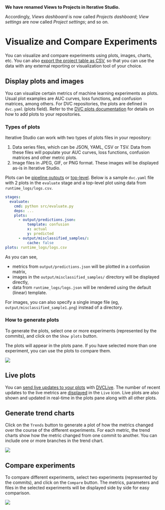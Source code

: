 <admon>

**We have renamed Views to Projects in Iterative Studio.**

Accordingly, _Views dashboard_ is now called _Projects dashboard_; _View
settings_ are now called _Project settings_; and so on.

</admon>

# Visualize and Compare Experiments

You can visualize and compare experiments using plots, images, charts, etc. You
can also
[export the project table as CSV](/doc/studio/user-guide/projects-and-experiments/explore-ml-experiments#export-project-data),
so that you can use the data with any external reporting or visualization tool
of your choice.

## Display plots and images

You can visualize certain metrics of machine learning experiments as plots.
Usual plot examples are AUC curves, loss functions, and confusion matrices,
among others. For DVC repositories, the plots are defined in `dvc.yaml` (plots
field). Refer to the [DVC plots documentation](/doc/command-reference/plots) for
details on how to add plots to your repositories.

### Types of plots

Iterative Studio can work with two types of plots files in your repository:

1. Data series files, which can be JSON, YAML, CSV or TSV. Data from these files
   will populate your AUC curves, loss functions, confusion matrices and other
   metric plots.
2. Image files in JPEG, GIF, or PNG format. These images will be displayed as-is
   in Iterative Studio.

Plots can be
[pipeline outputs](/doc/user-guide/experiment-management/visualizing-plots#plot-outputs)
or
[top-level](/doc/user-guide/experiment-management/visualizing-plots#top-level-plots).
Below is a sample `dvc.yaml` file with 2 plots in the `evaluate` stage and a
top-level plot using data from `runtime_logs/logs.csv`.

```yaml
stages:
  evaluate:
    cmd: python src/evaluate.py
    deps: ...
    plots:
      - output/predictions.json:
          template: confusion
          x: actual
          y: predicted
      - output/misclassified_samples/:
          cache: false
plots: runtime_logs/logs.csv
```

As you can see,

- metrics from `output/predictions.json` will be plotted in a confusion matrix,
- images in the `output/misclassified_samples/` directory will be displayed
  directly,
- data from `runtime_logs/logs.json` will be rendered using the default (linear)
  template.

For images, you can also specify a single image file (eg,
`output/misclassified_sample1.png`) instead of a directory.

### How to generate plots

To generate the plots, select one or more experiments (represented by the
commits), and click on the `Show plots` button.

The plots will appear in the plots pane. If you have selected more than one
experiment, you can use the plots to compare them.

![](https://static.iterative.ai/img/studio/plots.png)

## Live plots

You can [send live updates to your plots][live-metrics-and-plots] with
[DVCLive]. The number of recent updates to the live metrics are
[displayed](/doc/studio/user-guide/projects-and-experiments/explore-ml-experiments#git-history-and-live-metrics)
in the `Live` icon. Live plots are also shown and updated in real-time in the
plots pane along with all other plots.

## Generate trend charts

Click on the `Trends` button to generate a plot of how the metrics changed over
the course of the different experiments. For each metric, the trend charts show
how the metric changed from one commit to another. You can include one or more
branches in the trend chart.

![](https://static.iterative.ai/img/studio/trends.png)

## Compare experiments

To compare different experiments, select two experiments (represented by the
commits), and click on the `Compare` button. The metrics, parameters and files
in the selected experiments will be displayed side by side for easy comparison.

![](https://static.iterative.ai/img/studio/compare.png)

[live-metrics-and-plots]:
  /doc/studio/user-guide/projects-and-experiments/live-metrics-and-plots
[dvclive]: /doc/dvclive
